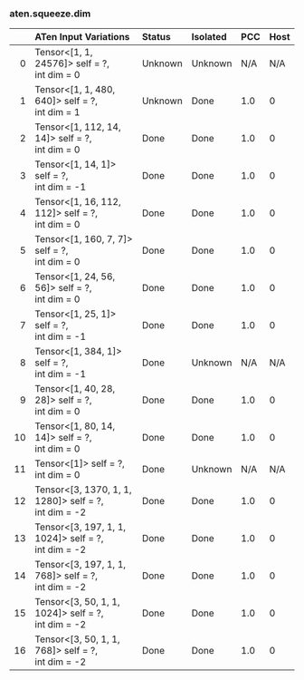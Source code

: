 ### aten.squeeze.dim
|    | ATen Input Variations                                   | Status   | Isolated   | PCC   | Host   |
|---:|:--------------------------------------------------------|:---------|:-----------|:------|:-------|
|  0 | Tensor<[1, 1, 24576]> self = ?,<br>int dim = 0          | Unknown  | Unknown    | N/A   | N/A    |
|  1 | Tensor<[1, 1, 480, 640]> self = ?,<br>int dim = 1       | Unknown  | Done       | 1.0   | 0      |
|  2 | Tensor<[1, 112, 14, 14]> self = ?,<br>int dim = 0       | Done     | Done       | 1.0   | 0      |
|  3 | Tensor<[1, 14, 1]> self = ?,<br>int dim = -1            | Done     | Done       | 1.0   | 0      |
|  4 | Tensor<[1, 16, 112, 112]> self = ?,<br>int dim = 0      | Done     | Done       | 1.0   | 0      |
|  5 | Tensor<[1, 160, 7, 7]> self = ?,<br>int dim = 0         | Done     | Done       | 1.0   | 0      |
|  6 | Tensor<[1, 24, 56, 56]> self = ?,<br>int dim = 0        | Done     | Done       | 1.0   | 0      |
|  7 | Tensor<[1, 25, 1]> self = ?,<br>int dim = -1            | Done     | Done       | 1.0   | 0      |
|  8 | Tensor<[1, 384, 1]> self = ?,<br>int dim = -1           | Done     | Unknown    | N/A   | N/A    |
|  9 | Tensor<[1, 40, 28, 28]> self = ?,<br>int dim = 0        | Done     | Done       | 1.0   | 0      |
| 10 | Tensor<[1, 80, 14, 14]> self = ?,<br>int dim = 0        | Done     | Done       | 1.0   | 0      |
| 11 | Tensor<[1]> self = ?,<br>int dim = 0                    | Done     | Unknown    | N/A   | N/A    |
| 12 | Tensor<[3, 1370, 1, 1, 1280]> self = ?,<br>int dim = -2 | Done     | Done       | 1.0   | 0      |
| 13 | Tensor<[3, 197, 1, 1, 1024]> self = ?,<br>int dim = -2  | Done     | Done       | 1.0   | 0      |
| 14 | Tensor<[3, 197, 1, 1, 768]> self = ?,<br>int dim = -2   | Done     | Done       | 1.0   | 0      |
| 15 | Tensor<[3, 50, 1, 1, 1024]> self = ?,<br>int dim = -2   | Done     | Done       | 1.0   | 0      |
| 16 | Tensor<[3, 50, 1, 1, 768]> self = ?,<br>int dim = -2    | Done     | Done       | 1.0   | 0      |

